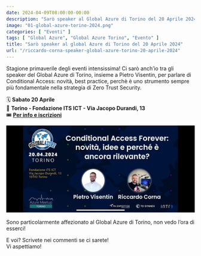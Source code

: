 ```yaml
---
date: 2024-04-09T08:00:00-00:00
description: "Sarò speaker al Global Azure di Torino del 20 Aprile 2024, un appuntamento imperdibile per tutta la community Microsoft!"
image: "01-global-azure-torino-2024.png"
categories: [ "Eventi" ]
tags: [ "Global Azure", "Global Azure Torino", "Evento" ]
title: "Sarò speaker al global Azure di Torino del 20 Aprile 2024"
url: "/riccardo-corna-speaker-global-azure-torino-20-aprile-2024"
---
```

Stagione primaverile degli eventi intensissima! Ci sarò anch’io tra gli speaker del Global Azure di Torino, insieme a Pietro Visentin, per parlare di Conditional Access: novità, best practice, perchè è uno strumento sempre più fondamentale nella strategia di Zero Trust Security.  

🗓️ **Sabato 20 Aprile**  
📍 **Torino - Fondazione ITS ICT - Via Jacopo Durandi, 13**  
🎟️ **[Per info e iscrizioni](https://globalazuretorino.welol.it)**

[![Locandina Global Azure Torino, sessione di Riccardo Corna e Pietro Visentin](01-global-azure-torino-2024.png)](https://globalazuretorino.welol.it)

Sono particolarmente affezionato al Global Azure di Torino, non vedo l’ora di esserci!

E voi? Scrivete nei commenti se ci sarete!  
Vi aspettiamo!
